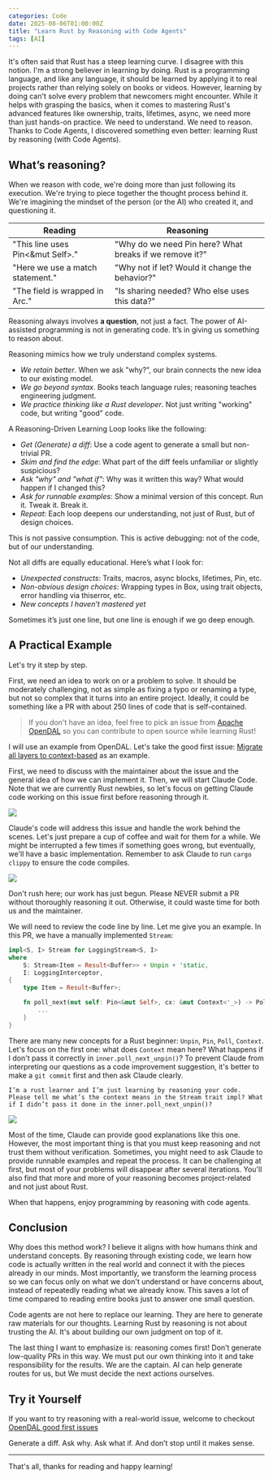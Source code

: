```yaml
---
categories: Code
date: 2025-08-06T01:00:00Z
title: "Learn Rust by Reasoning with Code Agents"
tags: [AI]
---
```


It's often said that Rust has a steep learning curve. I disagree with this notion. I'm a strong believer in learning by doing. Rust is a programming language, and like any language, it should be learned by applying it to real projects rather than relying solely on books or videos. However, learning by doing can't solve every problem that newcomers might encounter. While it helps with grasping the basics, when it comes to mastering Rust's advanced features like ownership, traits, lifetimes, async, we need more than just hands-on practice. We need to understand. We need to reason. Thanks to Code Agents, I discovered something even better: learning Rust by reasoning (with Code Agents).

## What’s reasoning?

When we reason with code, we're doing more than just following its execution. We're trying to piece together the thought process behind it. We're imagining the mindset of the person (or the AI) who created it, and questioning it.

| Reading |	Reasoning |
| - | - |
| "This line uses Pin<&mut Self>." |	"Why do we need Pin here? What breaks if we remove it?" |
| "Here we use a match statement." |	"Why not if let? Would it change the behavior?" |
| "The field is wrapped in Arc." |	"Is sharing needed? Who else uses this data?" |

Reasoning always involves **a question**, not just a fact. The power of AI-assisted programming is not in generating code. It’s in giving us something to reason about.

Reasoning mimics how we truly understand complex systems.

- *We retain better*. When we ask "why?", our brain connects the new idea to our existing model.
- *We go beyond syntax*. Books teach language rules; reasoning teaches engineering judgment.
- *We practice thinking like a Rust developer*. Not just writing "working" code, but writing "good" code.

A Reasoning-Driven Learning Loop looks like the following:

- *Get (Generate) a diff*: Use a code agent to generate a small but non-trivial PR.
- *Skim and find the edge*: What part of the diff feels unfamiliar or slightly suspicious?
- *Ask "why" and "what if"*: Why was it written this way? What would happen if I changed this?
- *Ask for runnable examples*: Show a minimal version of this concept. Run it. Tweak it. Break it.
- *Repeat*: Each loop deepens our understanding, not just of Rust, but of design choices.

This is not passive consumption. This is active debugging: not of the code, but of our understanding.

Not all diffs are equally educational. Here’s what I look for:

-	*Unexpected constructs*:
  Traits, macros, async blocks, lifetimes, Pin, etc.
-	*Non-obvious design choices*:
  Wrapping types in Box, using trait objects, error handling via thiserror, etc.
-	*New concepts I haven’t mastered yet*

Sometimes it’s just one line, but one line is enough if we go deep enough.

## A Practical Example

Let's try it step by step.

First, we need an idea to work on or a problem to solve. It should be moderately challenging, not as simple as fixing a typo or renaming a type, but not so complex that it turns into an entire project. Ideally, it could be something like a PR with about 250 lines of code that is self-contained.

> If you don't have an idea, feel free to pick an issue from [Apache OpenDAL](https://github.com/apache/opendal/contribute) so you can contribute to open source while learning Rust!

I will use an example from OpenDAL. Let's take the good first issue: [Migrate all layers to context-based](https://github.com/apache/opendal/issues/5773) as an example.

First, we need to discuss with the maintainer about the issue and the general idea of how we can implement it. Then, we will start Claude Code. Note that we are currently Rust newbies, so let's focus on getting Claude code working on this issue first before reasoning through it.

![](start.png)

Claude's code will address this issue and handle the work behind the scenes. Let's just prepare a cup of coffee and wait for them for a while. We might be interrupted a few times if something goes wrong, but eventually, we'll have a basic implementation. Remember to ask Claude to run `cargo clippy` to ensure the code compiles.

![](finish.png)

Don't rush here; our work has just begun. Please NEVER submit a PR without thoroughly reasoning it out. Otherwise, it could waste time for both us and the maintainer.

We will need to review the code line by line. Let me give you an example. In this PR, we have a manually implemented `Stream`:

```rust
impl<S, I> Stream for LoggingStream<S, I>
where
    S: Stream<Item = Result<Buffer>> + Unpin + 'static,
    I: LoggingInterceptor,
{
    type Item = Result<Buffer>;

    fn poll_next(mut self: Pin<&mut Self>, cx: &mut Context<'_>) -> Poll<Option<Self::Item>> {
        ...
    }
}
```

There are many new concepts for a Rust beginner: `Unpin`, `Pin`, `Poll`, `Context`. Let's focus on the first one: what does `Context` mean here? What happens if I don't pass it correctly in `inner.poll_next_unpin()`? To prevent Claude from interpreting our questions as a code improvement suggestion, it's better to make a `git commit` first and then ask Claude clearly.

```claude
I’m a rust learner and I’m just learning by reasoning your code. Please tell me what’s the context means in the Stream trait impl? What if I didn’t pass it done in the inner.poll_next_unpin()?
```

![](question.png)

Most of the time, Claude can provide good explanations like this one. However, the most important thing is that you must keep reasoning and not trust them without verification. Sometimes, you might need to ask Claude to provide runnable examples and repeat the process. It can be challenging at first, but most of your problems will disappear after several iterations. You'll also find that more and more of your reasoning becomes project-related and not just about Rust.

When that happens, enjoy programming by reasoning with code agents.

## Conclusion

Why does this method work? I believe it aligns with how humans think and understand concepts. By reasoning through existing code, we learn how code is actually written in the real world and connect it with the pieces already in our minds. Most importantly, we transform the learning process so we can focus only on what we don't understand or have concerns about, instead of repeatedly reading what we already know. This saves a lot of time compared to reading entire books just to answer one small question.

Code agents are not here to replace our learning. They are here to generate raw materials for our thoughts. Learning Rust by reasoning is not about trusting the AI. It's about building our own judgment on top of it.

The last thing I want to emphasize is: reasoning comes first! Don’t generate low-quality PRs in this way. We must put our own thinking into it and take responsibility for the results. We are the captain. AI can help generate routes for us, but We must decide the next actions ourselves.

## Try it Yourself

If you want to try reasoning with a real-world issue, welcome to checkout [OpenDAL good first issues](https://github.com/apache/opendal/contribute)

Generate a diff. Ask why. Ask what if. And don’t stop until it makes sense.

---

That's all, thanks for reading and happy learning!
